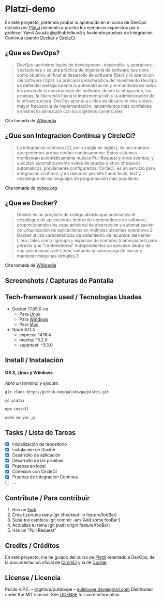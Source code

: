 # Platzi-demo

En este proyecto, pretendo probar lo aprendido en el curso de DevOps dictado por [Platzi](https://platzi.com)
poniendo a prueba los ejercicios expuestos por el profesor Yamil Asusta @github/elbuo8 y haciendo pruebas de Integracion Continua usando [Docker](https://docker.com) y [CircleCi](https://circleci.com).

## ¿Que es DevOps?

>DevOps (acrónimo inglés de development -desarrollo- y operations -operaciones-) es una práctica de ingeniería de software que tiene como objetivo unificar el desarrollo de software (Dev) y la operación del software (Ops). La principal característica del movimiento DevOps es defender enérgicamente la automatización y el monitoreo en todos los pasos de la construcción del software, desde la integración, las pruebas, la liberación hasta la implementación y la administración de la infraestructura. DevOps apunta a ciclos de desarrollo más cortos, mayor frecuencia de implementación, lanzamientos más confiables, en estrecha alineación con los objetivos comerciales.

Cita tomada de [Wikipedia](https://es.wikipedia.org/wiki/DevOps)

## ¿Que son Integracion Continua y CircleCi?

>La integración continua (CI, por su sigla en inglés), es una manera que podemos probar código continuamente. Estos sistemas monitorean automáticamente nuevos Pull Request y otros eventos, y ejecutan automáticamente suites de prueba y otros chequeos automáticos, previamente configurados. 
>CircleCi, es un servicio para integración continua, y en resumen permite hacer build, test y despliegue de los lenguajes de programación más populares.

Cita tomada de [pybee.org](https://pybee.org/es/contribuir/como-ayudar/principiantes/que-es/ci/)

## ¿Que es Docker?

>Docker es un proyecto de código abierto que automatiza el despliegue de aplicaciones dentro de contenedores de software, proporcionando una capa adicional de abstracción y automatización de virtualización de aplicaciones en múltiples sistemas operativos.2​ Docker utiliza características de aislamiento de recursos del kernel Linux, tales como cgroups y espacios de nombres (namespaces) para permitir que "contenedores" independientes se ejecuten dentro de una sola instancia de Linux, evitando la sobrecarga de iniciar y mantener máquinas virtuales.3​. 

Cita tomada de [Wikipedia](https://es.wikipedia.org/wiki/Docker_(software))

## Screenshots / Capturas de Pantalla


## Tech-framework used / Tecnologías Usadas
- Docker  17.05.0-ce 
	- Para [Linux](https://docs.docker.com/install/linux/docker-ce/debian/)
	- Para [Windows](https://docs.docker.com/docker-for-windows/) 
	- Para [Mac](https://docs.docker.com/docker-for-mac/)
- Node 8.11.4
	- express: ^4.16.4
	- mocha: ^5.2.0
	- supertest: ^3.3.0

## Install / Instalación
#### OS X, Linux y Windows
*Abra un terminal y ejecute:*
```Shell
git clone http://github.com/pulidovpe/platzi.git

cd platzi

npm install

node server.js
```

## Tasks / Lista de Tareas
- [x] Inicialización de repositorio
- [x] Instalación de Docker
- [x] Desarrollo de aplicación
- [x] Desarrollo de las pruebas
- [x] Pruebas en local
- [x] Conexion con CircleCi
- [x] Pruebas de Integracion Continua
- [ ] ...

## Contribute / Para contribuir
1. Has un [Fork](https://github.com/pulidovpe/docker-php-mysql/fork)
2. Crea tu propia rama (git checkout -b feature/fooBar)
3. Sube tus cambios (git commit -am 'Add some fooBar')
4. Actualiza tu rama (git push origin feature/fooBar)
5. Has un "Pull Request"

## Credits / Créditos
En este proyecto, me he guiado del curso de [Platzi](https://platzi.com/clases/1135-devops/) orientado a DevOps, de la documentacion oficial de [CircleCi](https://circleci.com/docs/2.0/) y la de [Docker](https://docs.docker.com/compose/).

## License / Licencia
Pulido V.P.E. – @github/pulidovpe – pulidovpe.dev@gmail.com
Distributed under the MIT license. See [LICENSE](LICENSE) for more information.
